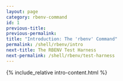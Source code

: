 ```yaml
---
layout: page
category: rbenv-command
id: 1
previous-title: 
previous-permalink:
title: "Introduction: The 'rbenv' Command"
permalink: /shell/rbenv/intro
next-title: The RBENV Test Harness
next-permalink: /shell/rbenv/test-harness
---
```


{% include_relative intro-content.html %}
